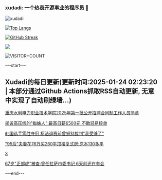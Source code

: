### xudadi: 一个热衷开源事业的程序员 👋

![xudadi](https://github-readme-stats-git-masterorgs-github-readme-stats-team.vercel.app/api?username=xudadi)

[![Top Langs](https://github-readme-stats.vercel.app/api/top-langs/?username=xudadi)](https://github.com/anuraghazra/github-readme-stats)

[![GitHub Streak](https://streak-stats.demolab.com?user=xudadi&locale=zh_Hans)](https://git.io/streak-stats)

![](https://raw.githubusercontent.com/xudadi/xudadi/main/assets/github-contribution-grid-snake.svg)

![VISITOR+COUNT](https://komarev.com/ghpvc/?username=xudadi&label=VISITOR+COUNT)


---start---

## Xudadi的每日更新(更新时间:2025-01-24 02:23:20 | 本部分通过Github Actions抓取RSS自动更新, 无意中实现了自动刷绿墙...)

[重庆水利电力职业技术学院2025年第一批公开招聘合同制工作人员简章](https://www.gongkaoleida.com/article/2274899)

[架设高压线的"蜘蛛人":最高日薪6500元 不敢轻易接单](https://m.163.com/news/article/JMJHFCO8051492T3.html)

[韩国选手零胜夺冠 柯洁退赛前曾怒怼裁判"我受够了"](https://m.163.com/news/article/JMJPVAUD055040N3.html)

["95后"夫妻花76万买260平顶楼复式房:原本130多平](https://m.163.com/news/article/JMJR71O2051492T3.html)

[3](https://m.163.com/touch/news/sub/domestic)

[67岁"正部虎"被查:曾任拉萨市委书记 6天前还在参会](https://m.163.com/news/article/JMJJOJVG0530JPVV.html)

---end---
